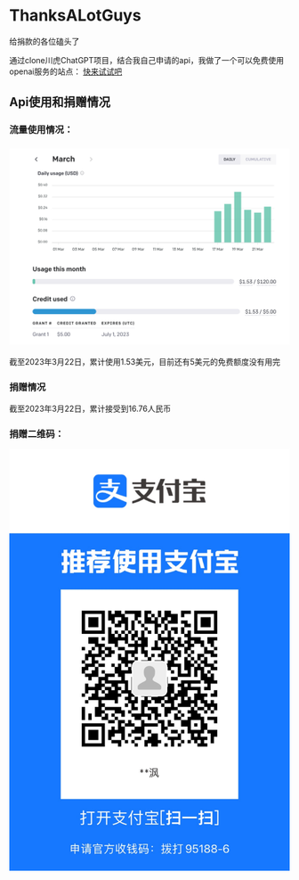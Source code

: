 # ThanksALotGuys

给捐款的各位磕头了

通过clone川虎ChatGPT项目，结合我自己申请的api，我做了一个可以免费使用openai服务的站点：
[快来试试吧](https://buptfreechat.win)

## Api使用和捐赠情况

### 流量使用情况：

### ![image-20230322214718859](./README.assets/image-20230322214718859.png)

截至2023年3月22日，累计使用1.53美元，目前还有5美元的免费额度没有用完

### 捐赠情况

截至2023年3月22日，累计接受到16.76人民币



### 捐赠二维码：

![IMG_2349](./README.assets/IMG_2349.JPG)

